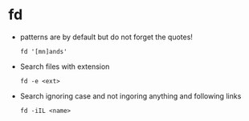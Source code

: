 # fd

- patterns are by default but do not forget the quotes!

  `fd '[mn]ands'`

- Search files with extension

  `fd -e <ext>`

- Search ignoring case and not ingoring anything and following links

  `fd -iIL <name>`